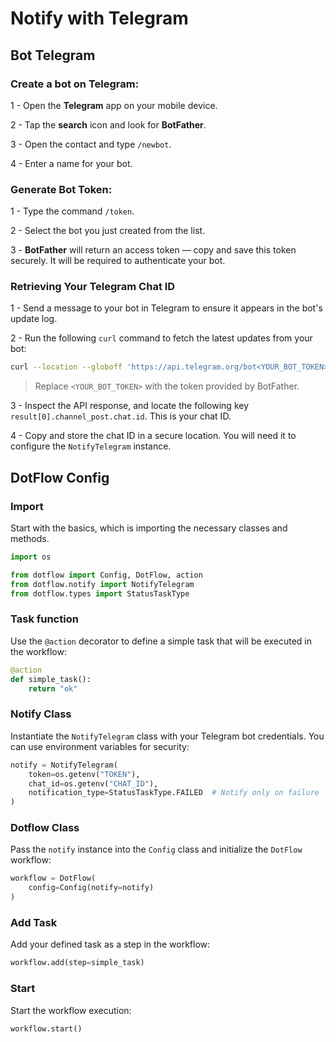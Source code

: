 # Notify with Telegram

## Bot Telegram

### Create a bot on Telegram:

1 - Open the **Telegram** app on your mobile device.

2 - Tap the **search** icon and look for **BotFather**.

3 - Open the contact and type `/newbot`.

4 - Enter a name for your bot.

### Generate Bot Token:

1 - Type the command `/token`.

2 - Select the bot you just created from the list.

3 - **BotFather** will return an access token — copy and save this token securely. It will be required to authenticate your bot.

### Retrieving Your Telegram Chat ID

1 - Send a message to your bot in Telegram to ensure it appears in the bot's update log.

2 - Run the following `curl` command to fetch the latest updates from your bot:

```bash
curl --location --globoff 'https://api.telegram.org/bot<YOUR_BOT_TOKEN>/getUpdates'
```
> Replace `<YOUR_BOT_TOKEN>` with the token provided by BotFather.

3 - Inspect the API response, and locate the following key `result[0].channel_post.chat.id`. This is your chat ID.

4 - Copy and store the chat ID in a secure location. You will need it to configure the `NotifyTelegram` instance.


## DotFlow Config

### Import

Start with the basics, which is importing the necessary classes and methods.

```python
import os

from dotflow import Config, DotFlow, action
from dotflow.notify import NotifyTelegram
from dotflow.types import StatusTaskType
```

### Task function

Use the `@action` decorator to define a simple task that will be executed in the workflow:

```python
@action
def simple_task():
    return "ok"
```


### Notify Class

Instantiate the `NotifyTelegram` class with your Telegram bot credentials. You can use environment variables for security:

```python
notify = NotifyTelegram(
    token=os.getenv("TOKEN"),
    chat_id=os.getenv("CHAT_ID"),
    notification_type=StatusTaskType.FAILED  # Notify only on failure
)
```

### Dotflow Class

Pass the `notify` instance into the `Config` class and initialize the `DotFlow` workflow:

```python
workflow = DotFlow(
    config=Config(notify=notify)
)
```

### Add Task

Add your defined task as a step in the workflow:

```python
workflow.add(step=simple_task)
```

### Start

Start the workflow execution:

```python
workflow.start()
```
